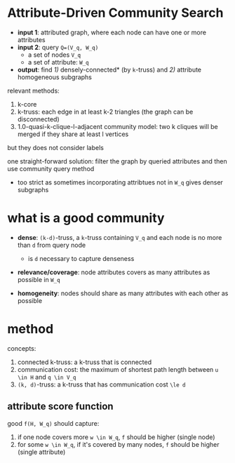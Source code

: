 # Attribute-Driven Community Search

- **input 1**: attributed graph, where each node can have one or more attributes
- **input 2**: query `Q=(V_q, W_q)`
  - a set of nodes `V_q`
  - a set of attribute: `W_q`
- **output**: find *1)* densely-connected* (by `k`-truss) and *2)* attribute homogeneous subgraphs

relevant methods:

1. k-core
2. k-truss: each edge in at least k-2 triangles (the graph can be disconnected)
3. 1.0-quasi-k-clique-l-adjacent community model: two k cliques will be merged if they share at least l vertices

but they does not consider labels

one straight-forward solution: filter the graph by queried attributes and then use community query method
- too strict as sometimes incorporating attribtues not in `W_q` gives denser subgraphs

# what is a good community

- **dense**: `(k-d)`-truss, a `k`-truss containing `V_q` and each node is no more than `d` from query node
  - is `d` necessary to capture denseness

- **relevance/coverage**: node attributes covers as many attributes as possible in `W_q`

- **homogeneity**: nodes should share as many attributes with each other as possible


# method

concepts: 

1. connected k-truss: a k-truss that is connected
2. communication cost: the maximum of shortest path length between `u \in H` and `q \in V_q`
3. `(k, d)`-truss: a k-truss that has communication cost `\le d`

## attribute score function 

good `f(H, W_q)` should capture:

1. if one node covers more `w \in W_q`, `f` should be higher (single node)
2. for some `w \in W_q`, if it's covered by many nodes, `f` should be higher (single attribute)





